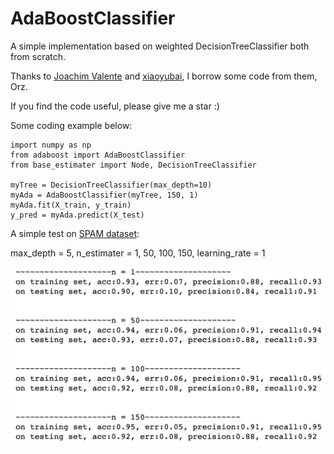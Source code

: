 # AdaBoostClassifier
A simple implementation based on weighted DecisionTreeClassifier both from scratch.

Thanks to [Joachim Valente](https://towardsdatascience.com/decision-tree-from-scratch-in-python-46e99dfea775) and [xiaoyubai](https://github.com/xiaoyubai/AdaBoost/blob/master/AdaBoostBinary.py), I borrow some code from them, Orz.

If you find the code useful, please give me a star :)

Some coding example below:

```
import numpy as np
from adaboost import AdaBoostClassifier
from base_estimater import Node, DecisionTreeClassifier

myTree = DecisionTreeClassifier(max_depth=10)
myAda = AdaBoostClassifier(myTree, 150, 1)
myAda.fit(X_train, y_train)
y_pred = myAda.predict(X_test)
```
A simple test on [SPAM dataset](https://archive.ics.uci.edu/ml/datasets/spambase):

max_depth = 5, n_estimater = 1, 50, 100, 150, learning_rate = 1

![image](https://github.com/James-Le/AdaBoostClassifier/blob/master/result.png)


